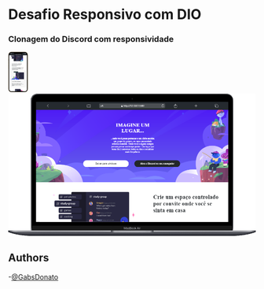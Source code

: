# Desafio Responsivo com DIO

### Clonagem do Discord com responsividade

<img src="./assets/img/iPhone-12-PRO-MAX-127.0.0.1.png" width="40px"> <img src="./assets/img/Macbook-Air-127.0.0.1.png"> 

## Authors

-[@GabsDonato][def]

[def]: https://www.github.com/GabsDonato
